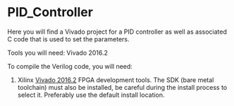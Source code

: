 # PID_Controller

Here you will find a Vivado project for a PID controller as well as associated C code that is used to set the parameters.

Tools you will need: Vivado 2016.2

To compile the Verilog code, you will need:
1. Xilinx [Vivado 2016.2](http://www.xilinx.com/support/download.html) FPGA development tools. The SDK (bare metal toolchain) must also be installed, be careful during the install process to select it. Preferably use the default install location.
